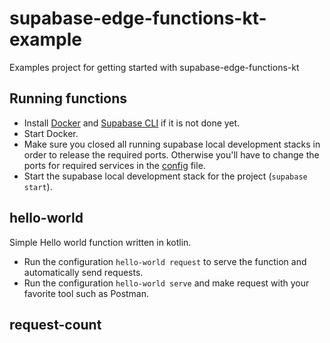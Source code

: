 # supabase-edge-functions-kt-example
Examples project for getting started with supabase-edge-functions-kt

## Running functions

- Install [Docker](https://www.docker.com/products/docker-desktop/) 
and [Supabase CLI](https://supabase.com/docs/guides/cli) if it is not done yet.
- Start Docker.
- Make sure you closed all running supabase local development stacks in order to release the required ports.
Otherwise you'll have to change the ports for required services in the [config](./supabase/config.toml) file.
- Start the supabase local development stack for the project (`supabase start`).

## hello-world

Simple Hello world function written in kotlin.

- Run the configuration `hello-world request` to serve the function and automatically send requests.
- Run the configuration `hello-world serve` and make request with your favorite 
tool such as Postman.

## request-count

